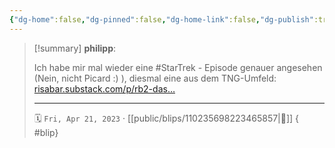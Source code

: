 ```yaml
---
{"dg-home":false,"dg-pinned":false,"dg-home-link":false,"dg-publish":true,"type":"blip","disabled rules":["yaml-title","yaml-title-alias","file-name-heading"],"title":"philipp on mastodon @ 2023-04-21","created-date":"2023-04-21T07:47:46","id":110235698223465860,"updated-date":"2025-05-02T08:50:43","dg-path":"blips/110235698223465857.md","permalink":"/blips/110235698223465857/","dgPassFrontmatter":true,"created":"2023-04-21T07:47:46","updated":"2025-05-02T08:50:43"}
---
```


> [!summary] **philipp**:
>
> Ich habe mir mal wieder eine #StarTrek - Episode genauer angesehen (Nein, nicht Picard :) ), diesmal eine aus dem TNG-Umfeld: [risabar.substack.com/p/rb2-das…](https://risabar.substack.com/p/rb2-das-experiment-remember-me-tng)
> - - -
>
> 🗓️ `Fri, Apr 21, 2023` · [[public/blips/110235698223465857\|🔗]]
{ #blip}

